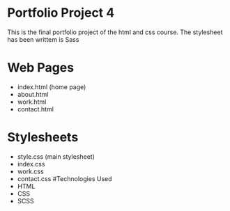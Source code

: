 # Portfolio Project 4
This is the final portfolio project of the html and css course.
The stylesheet has been writtem is Sass
# Web Pages
* index.html (home page)
* about.html
* work.html
* contact.html
# Stylesheets
* style.css (main stylesheet)
* index.css
* work.css
* contact.css
#Technologies Used
* HTML
* CSS
* SCSS
